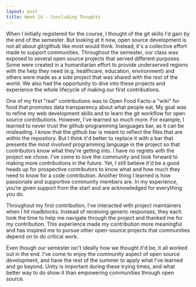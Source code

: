 ```yaml
---
layout: post
title: Week 14 - Concluding Thoughts
---
```



When I initially registered for the course, I thought of the git skills I'd gain by the end of the semester. But looking at it now, open source development is not all about git/github like most would think. Instead, it's a collective effort made to support communities. Throughout the semester, our class was exposed to several open source projects that served different purposes. Some were created in a humanitarian effort to provide underserved regions with the help they need (e.g. healthcare, education, environment) and others were made as a side project that was shared with the rest of the world. We also had the opportunity to dive into these projects and experience the whole lifecycle of making our first contributions.

One of my first "real" contributions was to Open Food Facts-a "wiki" for food that promotes data transparency about what people eat. My goal was to refine my web development skills and to learn the git workflow for open source contributions. However, I've learned so much more. For example, I learned to never trust the github programming languages bar, as it can be misleading. I know that the github bar is meant to reflect the files that are within the repository. But I think it'd better to replace it with a bar that presents the most *involved* programming language in the project so that contributors know what they're getting into. I have no regrets with the project we chose. I've come to love the community and look forward to making more contributions in the future. Yet, I still believe it'd be a good heads up for prospective contributors to know what and how much they need to know for a code contribution. Another thing I learned is how passionate and supportive community members are. In my experience, you’re given support from the start and are acknowledged for everything you do.

Throughout my first contribution, I’ve interacted with project maintainers when I hit roadblocks. Instead of receiving generic responses, they each took the time to help me navigate through the project and thanked me for my contribution. This experience made my contribution more meaningful and has inspired me to pursue other open-source projects that communities depend on to do critical work.

Even though our semester isn't ideally how we thought it'd be, it all worked out in the end. I've come to enjoy the community aspect of open source development, and have the rest of the summer to apply what I've learned and go beyond. Unity is important during these trying times, and what better way to do show it than empowering communities through open source.
